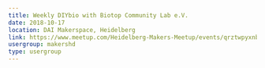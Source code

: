 ```yaml
---
title: Weekly DIYbio with Biotop Community Lab e.V.
date: 2018-10-17
location: DAI Makerspace, Heidelberg
link: https://www.meetup.com/Heidelberg-Makers-Meetup/events/qrztwpyxnbwb/
usergroup: makershd
type: usergroup
---
```

